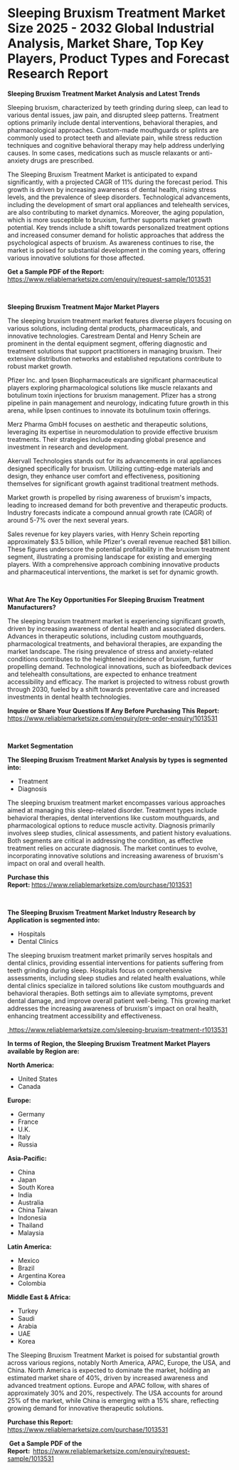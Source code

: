 <p><h1>Sleeping Bruxism Treatment Market Size 2025 - 2032 Global Industrial Analysis, Market Share, Top Key Players, Product Types and Forecast Research Report</h1></p><p><strong>Sleeping Bruxism Treatment Market Analysis and Latest Trends</strong></p>
<p><p>Sleeping bruxism, characterized by teeth grinding during sleep, can lead to various dental issues, jaw pain, and disrupted sleep patterns. Treatment options primarily include dental interventions, behavioral therapies, and pharmacological approaches. Custom-made mouthguards or splints are commonly used to protect teeth and alleviate pain, while stress reduction techniques and cognitive behavioral therapy may help address underlying causes. In some cases, medications such as muscle relaxants or anti-anxiety drugs are prescribed.</p><p>The Sleeping Bruxism Treatment Market is anticipated to expand significantly, with a projected CAGR of 11% during the forecast period. This growth is driven by increasing awareness of dental health, rising stress levels, and the prevalence of sleep disorders. Technological advancements, including the development of smart oral appliances and telehealth services, are also contributing to market dynamics. Moreover, the aging population, which is more susceptible to bruxism, further supports market growth potential. Key trends include a shift towards personalized treatment options and increased consumer demand for holistic approaches that address the psychological aspects of bruxism. As awareness continues to rise, the market is poised for substantial development in the coming years, offering various innovative solutions for those affected.</p></p>
<p><strong>Get a Sample PDF of the Report:&nbsp;</strong> <a href="https://www.reliablemarketsize.com/enquiry/request-sample/1013531?utm_campaign=2935&utm_medium=2&utm_source=Github&utm_content=ia&utm_term=17042025&utm_id=sleeping-bruxism-treatment">https://www.reliablemarketsize.com/enquiry/request-sample/1013531</a></p>
<p>&nbsp;</p>
<p><strong>Sleeping Bruxism Treatment Major Market Players</strong></p>
<p><p>The sleeping bruxism treatment market features diverse players focusing on various solutions, including dental products, pharmaceuticals, and innovative technologies. Carestream Dental and Henry Schein are prominent in the dental equipment segment, offering diagnostic and treatment solutions that support practitioners in managing bruxism. Their extensive distribution networks and established reputations contribute to robust market growth.</p><p>Pfizer Inc. and Ipsen Biopharmaceuticals are significant pharmaceutical players exploring pharmacological solutions like muscle relaxants and botulinum toxin injections for bruxism management. Pfizer has a strong pipeline in pain management and neurology, indicating future growth in this arena, while Ipsen continues to innovate its botulinum toxin offerings.</p><p>Merz Pharma GmbH focuses on aesthetic and therapeutic solutions, leveraging its expertise in neuromodulation to provide effective bruxism treatments. Their strategies include expanding global presence and investment in research and development.</p><p>Akervall Technologies stands out for its advancements in oral appliances designed specifically for bruxism. Utilizing cutting-edge materials and design, they enhance user comfort and effectiveness, positioning themselves for significant growth against traditional treatment methods.</p><p>Market growth is propelled by rising awareness of bruxism's impacts, leading to increased demand for both preventive and therapeutic products. Industry forecasts indicate a compound annual growth rate (CAGR) of around 5-7% over the next several years.</p><p>Sales revenue for key players varies, with Henry Schein reporting approximately $3.5 billion, while Pfizer's overall revenue reached $81 billion. These figures underscore the potential profitability in the bruxism treatment segment, illustrating a promising landscape for existing and emerging players. With a comprehensive approach combining innovative products and pharmaceutical interventions, the market is set for dynamic growth.</p></p>
<p>&nbsp;</p>
<p><strong>What Are The Key Opportunities For Sleeping Bruxism Treatment Manufacturers?</strong></p>
<p><p>The sleeping bruxism treatment market is experiencing significant growth, driven by increasing awareness of dental health and associated disorders. Advances in therapeutic solutions, including custom mouthguards, pharmacological treatments, and behavioral therapies, are expanding the market landscape. The rising prevalence of stress and anxiety-related conditions contributes to the heightened incidence of bruxism, further propelling demand. Technological innovations, such as biofeedback devices and telehealth consultations, are expected to enhance treatment accessibility and efficacy. The market is projected to witness robust growth through 2030, fueled by a shift towards preventative care and increased investments in dental health technologies.</p></p>
<p><strong>Inquire or Share Your Questions If Any Before Purchasing This Report:</strong> <a href="https://www.reliablemarketsize.com/enquiry/pre-order-enquiry/1013531?utm_campaign=2935&utm_medium=2&utm_source=Github&utm_content=ia&utm_term=17042025&utm_id=sleeping-bruxism-treatment">https://www.reliablemarketsize.com/enquiry/pre-order-enquiry/1013531</a></p>
<p>&nbsp;</p>
<p><strong>Market Segmentation</strong></p>
<p><strong>The Sleeping Bruxism Treatment Market Analysis by types is segmented into:</strong></p>
<p><ul><li>Treatment</li><li>Diagnosis</li></ul></p>
<p><p>The sleeping bruxism treatment market encompasses various approaches aimed at managing this sleep-related disorder. Treatment types include behavioral therapies, dental interventions like custom mouthguards, and pharmacological options to reduce muscle activity. Diagnosis primarily involves sleep studies, clinical assessments, and patient history evaluations. Both segments are critical in addressing the condition, as effective treatment relies on accurate diagnosis. The market continues to evolve, incorporating innovative solutions and increasing awareness of bruxism's impact on oral and overall health.</p></p>
<p><strong>Purchase this Report:&nbsp;</strong><a href="https://www.reliablemarketsize.com/purchase/1013531?utm_campaign=2935&utm_medium=2&utm_source=Github&utm_content=ia&utm_term=17042025&utm_id=sleeping-bruxism-treatment">https://www.reliablemarketsize.com/purchase/1013531</a></p>
<p>&nbsp;</p>
<p><strong>The Sleeping Bruxism Treatment Market Industry Research by Application is segmented into:</strong></p>
<p><ul><li>Hospitals</li><li>Dental Clinics</li></ul></p>
<p><p>The sleeping bruxism treatment market primarily serves hospitals and dental clinics, providing essential interventions for patients suffering from teeth grinding during sleep. Hospitals focus on comprehensive assessments, including sleep studies and related health evaluations, while dental clinics specialize in tailored solutions like custom mouthguards and behavioral therapies. Both settings aim to alleviate symptoms, prevent dental damage, and improve overall patient well-being. This growing market addresses the increasing awareness of bruxism's impact on oral health, enhancing treatment accessibility and effectiveness.</p></p>
<p><a href="https://www.reliablemarketsize.com/sleeping-bruxism-treatment-r1013531?utm_campaign=2935&utm_medium=2&utm_source=Github&utm_content=ia&utm_term=17042025&utm_id=sleeping-bruxism-treatment">&nbsp;https://www.reliablemarketsize.com/sleeping-bruxism-treatment-r1013531</a></p>
<p><strong>In terms of Region, the Sleeping Bruxism Treatment Market Players available by Region are:</strong></p>
<p>
    <p> <strong> North America: </strong>
        <ul>
            <li>United States</li>
            <li>Canada</li>
        </ul>
        </p> 
    <p> <strong> Europe: </strong>
        <ul>
            <li>Germany</li>
            <li>France</li>
            <li>U.K.</li>
            <li>Italy</li>
            <li>Russia</li>
        </ul>
        </p> 
    <p> <strong> Asia-Pacific: </strong>
        <ul>
            <li>China</li>
            <li>Japan</li>
            <li>South Korea</li>
            <li>India</li>
            <li>Australia</li>
            <li>China Taiwan</li>
            <li>Indonesia</li>
            <li>Thailand</li>
            <li>Malaysia</li>
        </ul>
        </p> 
    <p> <strong> Latin America: </strong>
        <ul>
            <li>Mexico</li>
            <li>Brazil</li>
            <li>Argentina Korea</li>
            <li>Colombia</li>
        </ul>
        </p> 
    <p> <strong> Middle East & Africa: </strong>
        <ul>
            <li>Turkey</li>
            <li>Saudi</li>
            <li>Arabia</li>
            <li>UAE</li>
            <li>Korea</li>
        </ul>
    </p>
    </p>
<p><p>The Sleeping Bruxism Treatment Market is poised for substantial growth across various regions, notably North America, APAC, Europe, the USA, and China. North America is expected to dominate the market, holding an estimated market share of 40%, driven by increased awareness and advanced treatment options. Europe and APAC follow, with shares of approximately 30% and 20%, respectively. The USA accounts for around 25% of the market, while China is emerging with a 15% share, reflecting growing demand for innovative therapeutic solutions.</p></p>
<p><strong>Purchase this Report: </strong><a href="https://www.reliablemarketsize.com/purchase/1013531?utm_campaign=2935&utm_medium=2&utm_source=Github&utm_content=ia&utm_term=17042025&utm_id=sleeping-bruxism-treatment">https://www.reliablemarketsize.com/purchase/1013531</a></p>
<p>&nbsp;<strong>Get a Sample PDF of the Report:&nbsp;&nbsp;</strong><a href="https://www.reliablemarketsize.com/enquiry/request-sample/1013531?utm_campaign=2935&utm_medium=2&utm_source=Github&utm_content=ia&utm_term=17042025&utm_id=sleeping-bruxism-treatment">https://www.reliablemarketsize.com/enquiry/request-sample/1013531</a></p>
<p><strong></strong></p>
<p><p></p><p></p><p></p></p>